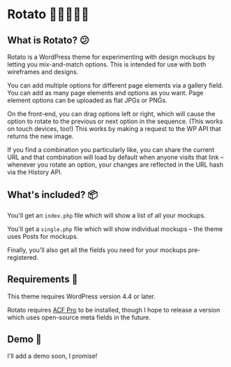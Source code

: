 # Rotato :fries::sweet_potato::fries::sweet_potato::fries:

## What is Rotato? :confused:

Rotato is a WordPress theme for experimenting with design mockups by letting you mix-and-match options. This is intended for use with both wireframes and designs.

You can add multiple options for different page elements via a gallery field. You can add as many page elements and options as you want. Page element options can be uploaded as flat JPGs or PNGs.

On the front-end, you can drag options left or right, which will cause the option to rotate to the previous or next option in the sequence. (This works on touch devices, too!) This works by making a request to the WP API that returns the new image.

If you find a combination you particularly like, you can share the current URL and that combination will load by default when anyone visits that link – whenever you rotate an option, your changes are reflected in the URL hash via the History API.

## What's included? :package:

You'll get an `index.php` file which will show a list of all your mockups.

You'll get a `single.php` file which will show individual mockups – the theme uses Posts for mockups.

Finally, you'll also get all the fields you need for your mockups pre-registered.

## Requirements :wrench:

This theme requires WordPress version 4.4 or later.

Rotato requires [ACF Pro](https://www.advancedcustomfields.com/pro/) to be installed, though I hope to release a version which uses open-source meta fields in the future.

## Demo :construction:

I'll add a demo soon, I promise!
